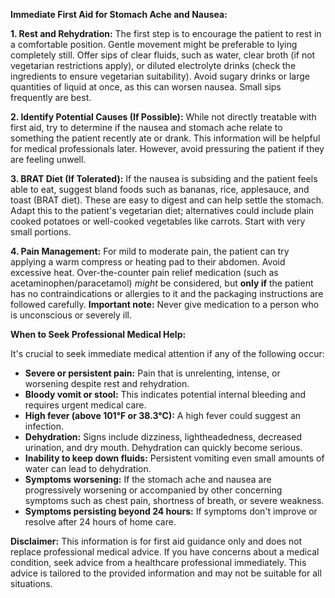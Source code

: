 **Immediate First Aid for Stomach Ache and Nausea:**

**1. Rest and Rehydration:** The first step is to encourage the patient to rest in a comfortable position.  Gentle movement might be preferable to lying completely still.  Offer sips of clear fluids, such as water, clear broth (if not vegetarian restrictions apply), or diluted electrolyte drinks (check the ingredients to ensure vegetarian suitability). Avoid sugary drinks or large quantities of liquid at once, as this can worsen nausea.  Small sips frequently are best.

**2. Identify Potential Causes (If Possible):**  While not directly treatable with first aid, try to determine if the nausea and stomach ache relate to something the patient recently ate or drank. This information will be helpful for medical professionals later.  However, avoid pressuring the patient if they are feeling unwell.

**3. BRAT Diet (If Tolerated):** If the nausea is subsiding and the patient feels able to eat, suggest bland foods such as bananas, rice, applesauce, and toast (BRAT diet).  These are easy to digest and can help settle the stomach.  Adapt this to the patient's vegetarian diet; alternatives could include plain cooked potatoes or well-cooked vegetables like carrots.  Start with very small portions.

**4. Pain Management:** For mild to moderate pain, the patient can try applying a warm compress or heating pad to their abdomen. Avoid excessive heat.  Over-the-counter pain relief medication (such as acetaminophen/paracetamol) *might* be considered, but **only if** the patient has no contraindications or allergies to it and the packaging instructions are followed carefully.  **Important note:**  Never give medication to a person who is unconscious or severely ill.


**When to Seek Professional Medical Help:**

It's crucial to seek immediate medical attention if any of the following occur:

* **Severe or persistent pain:** Pain that is unrelenting, intense, or worsening despite rest and rehydration.
* **Bloody vomit or stool:** This indicates potential internal bleeding and requires urgent medical care.
* **High fever (above 101°F or 38.3°C):**  A high fever could suggest an infection.
* **Dehydration:** Signs include dizziness, lightheadedness, decreased urination, and dry mouth.  Dehydration can quickly become serious.
* **Inability to keep down fluids:** Persistent vomiting even small amounts of water can lead to dehydration.
* **Symptoms worsening:** If the stomach ache and nausea are progressively worsening or accompanied by other concerning symptoms such as chest pain, shortness of breath, or severe weakness.
* **Symptoms persisting beyond 24 hours:**  If symptoms don't improve or resolve after 24 hours of home care.

**Disclaimer:** This information is for first aid guidance only and does not replace professional medical advice.  If you have concerns about a medical condition, seek advice from a healthcare professional immediately. This advice is tailored to the provided information and may not be suitable for all situations.